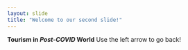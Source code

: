```yaml
---
layout: slide
title: "Welcome to our second slide!"
---
```

__Tourism in *Post-COVID* World__
Use the left arrow to go back!
